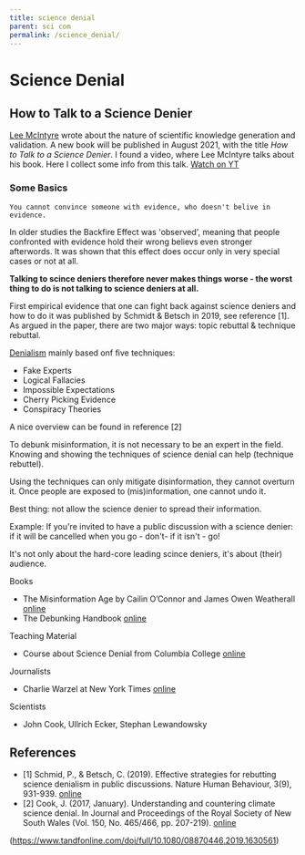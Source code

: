 ```yaml
---
title: science denial
parent: sci com
permalink: /science_denial/
---
```



# Science Denial

## How to Talk to a Science Denier

[Lee McIntyre](https://en.wikipedia.org/wiki/Lee_McIntyre) wrote about the nature of scientific knowledge generation and validation. A new book will be published in August 2021, with the title *How to Talk to a Science Denier*. I found a video, where Lee McIntyre talks about his book. Here I collect some info from this talk. [Watch on YT](https://youtu.be/hgngoSqGqQ4)

### Some Basics

    You cannot convince someone with evidence, who doesn't belive in evidence.

In older studies the Backfire Effect was 'observed', meaning that people confronted with evidence hold their wrong believs even stronger afterwords. It was shown that this effect does occur only in very special cases or not at all. 

**Talking to scince deniers therefore never makes things worse - the worst thing to do is not talking to science deniers at all.**

First empirical evidence that one can fight back against science deniers and how to do it was published by Schmidt & Betsch in 2019, see reference \[1].
As argued in the paper, there are two major ways: topic rebuttal & technique rebuttal.

[Denialism](https://en.wikipedia.org/wiki/Denialism) mainly based onf five techniques:
* Fake Experts
* Logical Fallacies
* Impossible Expectations
* Cherry Picking Evidence
* Conspiracy Theories

A nice overview can be found in reference \[2]

To debunk misinformation, it is not necessary to be an expert in the field. Knowing and showing the techniques of science denial can help (technique rebuttel).

Using the techniques can only mitigate disinformation, they cannot overturn it. Once people are exposed to (mis)information, one cannot undo it. 

Best thing: not allow the science denier to spread their information. 

Example: If you're invited to have a public discussion with a science denier: if it will be cancelled when you go - don't- if it isn't - go!

It's not only about the hard-core leading scince deniers, it's about (their) audience.


Books
* The Misinformation Age by Cailin O’Connor and James Owen Weatherall [online](https://yalebooks.yale.edu/book/9780300234015/misinformation-age)
* The Debunking Handbook [online](https://skepticalscience.com/debunking-handbook-2020-downloads-translations.html)

Teaching Material
* Course about Science Denial from Columbia College [online](https://columbiacollege-ca.libguides.com/c.php?g=718457&p=5130008)

Journalists
* Charlie Warzel at New York Times [online](https://www.nytimes.com/by/charlie-warzel)

Scientists
* John Cook, Ullrich Ecker, Stephan Lewandowsky

## References
* \[1] Schmid, P., & Betsch, C. (2019). Effective strategies for rebutting science denialism in public discussions. Nature Human Behaviour, 3(9), 931-939.
[online](https://www.nature.com/articles/s41562-019-0632-4)
* \[2] Cook, J. (2017, January). Understanding and countering climate science denial. In Journal and Proceedings of the Royal Society of New South Wales (Vol. 150, No. 465/466, pp. 207-219). [online](https://www.royalsoc.org.au/images/pdf/journal/150-2-Cook.pdf)

(https://www.tandfonline.com/doi/full/10.1080/08870446.2019.1630561)
